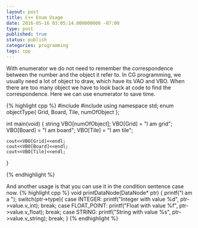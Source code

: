 ```yaml
---
layout: post
title: C++ Enum Usage
date: 2016-05-16 03:05:14.000000000 -07:00
type: post
published: true
status: publish
categories: programming
tags: cpp
---
```

With enumerator we do not need to remember the correspondence between the number and the object it refer to. In CG programming, we usually need a lot of object to draw, which have its VAO and VBO. When there are too many object we have to look back at code to find the correspondence. Here we can use enumerator to save time.

{% highlight cpp %}
#include <iostream>
#include <string>
using namespace std;
enum objectType{
	Grid,
	Board,
	Tile,
	numOfObject
};

int main(void)
{
	string VBO[numOfObject];
	VBO[Grid] = "I am grid";
	VBO[Board] = "I am board";
	VBO[Tile] = "I am tile";

	cout<<VBO[Grid]<<endl;
	cout<<VBO[Board]<<endl;
	cout<<VBO[Tile]<<endl;
}

{% endhighlight %}

And another usage is that you can use it in the condition sentence case now.
{% highlight cpp %}
void printDataNode(DataNode* ptr)
{
	printf("I am a ");
	switch(ptr->type){
	case INTEGER: printf("Integer with value %d", ptr->value.v_int); break;
	case FLOAT_POINT: printf("Float with value %f", ptr->value.v_float); break;
	case STRING: printf("String with value %s", ptr->value.v_string); break;
}
{% endhighlight %}
